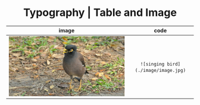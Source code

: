 <h1 style="text-align: center">Typography | Table and Image</h1>

|image|code|
|:--:|:--:|
|![singing bird](../image/image.jpg)|`![singing bird](./image/image.jpg)`|
